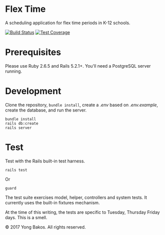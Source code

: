 # Flex Time

A scheduling application for flex time periods in K-12 schools.

[![Build Status](https://travis-ci.com/osu-cascades/flex-time.svg?token=UcyKnDFJfk4eb8TzWbtd&branch=master)](https://travis-ci.com/osu-cascades/flex-time) [![Test Coverage](https://api.codeclimate.com/v1/badges/158ce0907b3c88aa9baa/test_coverage)](https://codeclimate.com/github/osu-cascades/flex-time/test_coverage)

# Prerequisites

Please use Ruby 2.6.5 and Rails 5.2.1+. You'll need a PostgreSQL server running.

# Development

Clone the repository, `bundle install`, create a _.env_ based on _.env.example_, create the database, and run the server.

```
bundle install
rails db:create
rails server
```

# Test

Test with the Rails built-in test harness.

```
rails test
```

Or

```
guard
```

The test suite exercises model, helper, controllers and system tests.
It currently uses the built-in fixtures mechanism.

At the time of this writing, the tests are specific to Tuesday, Thursday Friday days. This is a smell.

&copy; 2017 Yong Bakos. All rights reserved.
